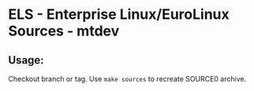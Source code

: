 # ELS - Enterprise Linux/EuroLinux Sources - mtdev
 
## Usage:
  Checkout branch or tag. Use `make sources` to recreate  SOURCE0 archive.
